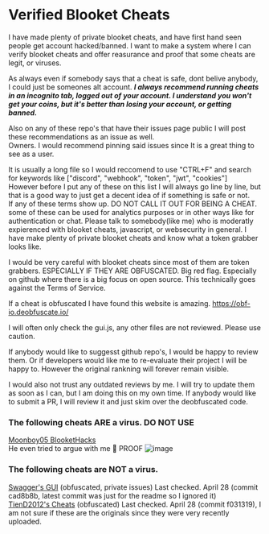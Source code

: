# Verified Blooket Cheats
I have made plenty of private blooket cheats, and have first hand seen people get account hacked/banned. I want to make a system where I can verify blooket cheats and offer reasurance and proof that some cheats are legit, or viruses.

As always even if somebody says that a cheat is safe, dont belive anybody, I could just be someones alt account. _**I always recommend running cheats in an incognito tab, logged out of your account. I understand you won't get your coins, but it's better than losing your account, or getting banned.**_

Also on any of these repo's that have their issues page public I will post these recommendations as an issue as well.\
Owners. I would recommend pinning said issues since It is a great thing to see as a user.

It is usually a long file so I would reccomend to use "CTRL+F" and search for keywords like ["discord", "webhook", "token", "jwt", "cookies"]\
However before I put any of these on this list I will always go line by line, but that is a good way to just get a decent idea of if something is safe or not.\
If any of these terms show up. DO NOT CALL IT OUT FOR BEING A CHEAT. some of these can be used for analytics purposes or in other ways like for authentication or chat. Please talk to somebody(like me) who is moderatly expierenced with blooket cheats, javascript, or websecurity in general. I have make plenty of private blooket cheats and know what a token grabber looks like.

I would be very careful with blooket cheats since most of them are token grabbers. ESPECIALLY IF THEY ARE OBFUSCATED. Big red flag. Especially on github where there is a big focus on open source. This technically goes against the Terms of Service.

If a cheat is obfuscated I have found this website is amazing. https://obf-io.deobfuscate.io/

I will often only check the gui.js, any other files are not reviewed. Please use caution.

If anybody would like to suggesst github repo's, I would be happy to review them. Or if developers would like me to re-evaluate their project I will be happy to. However the original rankning will forever remain visible.

I would also not trust any outdated reviews by me. I will try to update them as soon as I can, but I am doing this on my own time. If anybody would like to submit a PR, I will review it and just skim over the deobfuscated code.

### **The following cheats ARE a virus. DO NOT USE**

[Moonboy05 BlooketHacks](https://github.com/Moonboy05/BlooketHacks/issues/21)\
He even tried to argue with me 🤣
PROOF ![image](https://github.com/user-attachments/assets/be97d6c2-d9ce-4aeb-adc3-ebc09f8f77bc)





### **The following cheats are NOT a virus.**

[Swagger's GUI](https://github.com/KindleKid/Blooket-Cheat-GUI-aka-Swaggers-GUI) (obfuscated, private issues)   Last checked. April 28 (commit cad8b8b, latest commit was just for the readme so I ignored it)\
[TienD2012's Cheats](https://github.com/TienD2012/hack-Blooket/issues/1) (obfuscated)   Last checked. April 28 (commit f031319), I am not sure if these are the originals since they were very recently uploaded.


